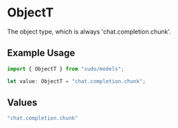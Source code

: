 # ObjectT

The object type, which is always 'chat.completion.chunk'.

## Example Usage

```typescript
import { ObjectT } from "sudo/models";

let value: ObjectT = "chat.completion.chunk";
```

## Values

```typescript
"chat.completion.chunk"
```